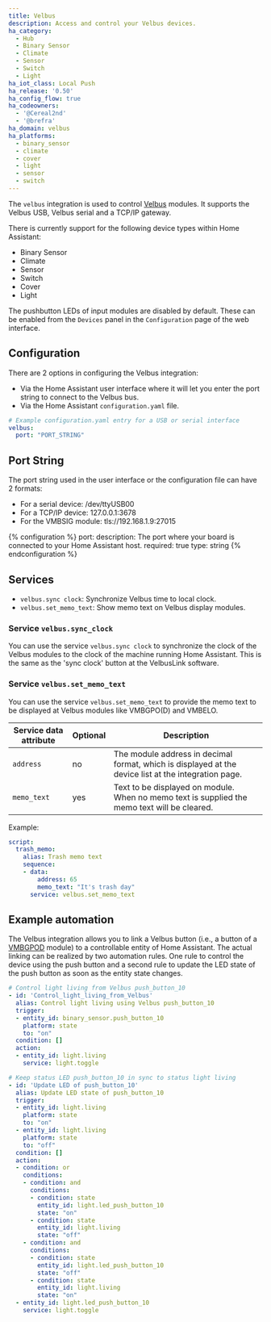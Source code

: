 ```yaml
---
title: Velbus
description: Access and control your Velbus devices.
ha_category:
  - Hub
  - Binary Sensor
  - Climate
  - Sensor
  - Switch
  - Light
ha_iot_class: Local Push
ha_release: '0.50'
ha_config_flow: true
ha_codeowners:
  - '@Cereal2nd'
  - '@brefra'
ha_domain: velbus
ha_platforms:
  - binary_sensor
  - climate
  - cover
  - light
  - sensor
  - switch
---
```


The `velbus` integration is used to control [Velbus](https://www.velbus.eu/?lang=en) modules. It supports the Velbus USB, Velbus serial and a TCP/IP gateway.

There is currently support for the following device types within Home Assistant:

- Binary Sensor
- Climate
- Sensor
- Switch
- Cover
- Light

The pushbutton LEDs of input modules are disabled by default. These can be enabled from the `Devices` panel in the `Configuration` page of the web interface.

## Configuration

There are 2 options in configuring the Velbus integration:

- Via the Home Assistant user interface where it will let you enter the port string to connect to the Velbus bus.
- Via the Home Assistant `configuration.yaml` file.

```yaml
# Example configuration.yaml entry for a USB or serial interface
velbus:
  port: "PORT_STRING"
```

## Port String

The port string used in the user interface or the configuration file can have 2 formats:

- For a serial device: /dev/ttyUSB00
- For a TCP/IP device: 127.0.0.1:3678
- For the VMBSIG module: tls://192.168.1.9:27015

{% configuration %}
port:
  description: The port where your board is connected to your Home Assistant host.
  required: true
  type: string
{% endconfiguration %}

## Services

- `velbus.sync clock`: Synchronize Velbus time to local clock.
- `velbus.set_memo_text`: Show memo text on Velbus display modules.

### Service `velbus.sync_clock`

You can use the service `velbus.sync clock` to synchronize the clock of the Velbus modules to the clock of the machine running Home Assistant. This is the same as the 'sync clock' button at the VelbusLink software.

### Service `velbus.set_memo_text`

You can use the service `velbus.set_memo_text` to provide the memo text to be displayed at Velbus modules like VMBGPO(D) and VMBELO.

| Service data attribute | Optional | Description                              |
| ---------------------- | -------- | ---------------------------------------- |
| `address`              | no       | The module address in decimal format, which is displayed at the device list at the integration page. |
| `memo_text`            | yes      | Text to be displayed on module. When no memo text is supplied the memo text will be cleared. |

Example:

```yaml
script:
  trash_memo:
    alias: Trash memo text
    sequence:
    - data:
        address: 65
        memo_text: "It's trash day"
      service: velbus.set_memo_text
```

## Example automation

The Velbus integration allows you to link a Velbus button (i.e., a button of a [VMBGPOD](https://www.velbus.eu/products/view/?id=416302&lang=en) module) to a controllable entity of Home Assistant.
The actual linking can be realized by two automation rules. One rule to control the device using the push button and a second rule to update the LED state of the push button as soon as the entity state changes.

```yaml
# Control light living from Velbus push_button_10
- id: 'Control_light_living_from_Velbus'
  alias: Control light living using Velbus push_button_10
  trigger:
  - entity_id: binary_sensor.push_button_10
    platform: state
    to: "on"
  condition: []
  action:
  - entity_id: light.living
    service: light.toggle

# Keep status LED push_button_10 in sync to status light living
- id: 'Update LED of push_button_10'
  alias: Update LED state of push_button_10
  trigger:
  - entity_id: light.living
    platform: state
    to: "on"
  - entity_id: light.living
    platform: state
    to: "off"
  condition: []
  action:
  - condition: or
    conditions:
    - condition: and
      conditions:
      - condition: state
        entity_id: light.led_push_button_10
        state: "on"
      - condition: state
        entity_id: light.living
        state: "off"
    - condition: and
      conditions:
      - condition: state
        entity_id: light.led_push_button_10
        state: "off"
      - condition: state
        entity_id: light.living
        state: "on"
  - entity_id: light.led_push_button_10
    service: light.toggle
```
